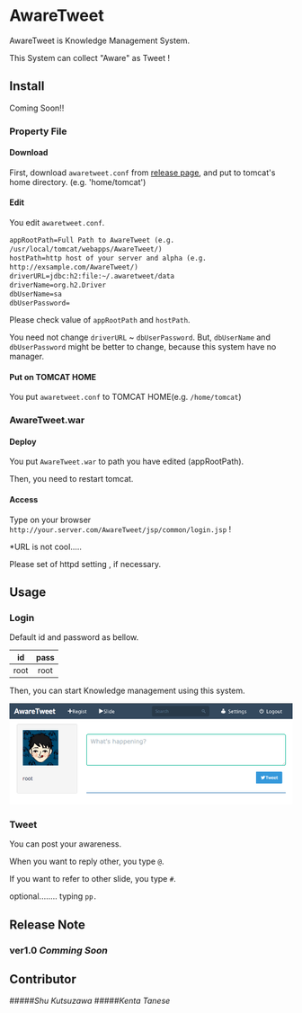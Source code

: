 AwareTweet
===============

AwareTweet is Knowledge Management System.

This System can collect "Aware" as Tweet !

## Install
Coming Soon!!

### Property File
#### Download
First, download `awaretweet.conf` from [release page](https://github.com/shu920921/AwareTweet/releases), and put to tomcat's home directory. (e.g. 'home/tomcat')

#### Edit
You edit `awaretweet.conf`.

```
appRootPath=Full Path to AwareTweet (e.g. /usr/local/tomcat/webapps/AwareTweet/)
hostPath=http host of your server and alpha (e.g. http://exsample.com/AwareTweet/)
driverURL=jdbc:h2:file:~/.awaretweet/data
driverName=org.h2.Driver
dbUserName=sa
dbUserPassword=
```

Please check value of `appRootPath` and `hostPath`.

You need not change `driverURL` ~ `dbUserPassword`. But, `dbUserName` and `dbUserPassword` might be better to change, because this system have no manager.

#### Put on TOMCAT HOME
You put `awaretweet.conf` to TOMCAT HOME(e.g. `/home/tomcat`)

### AwareTweet.war
#### Deploy
You put `AwareTweet.war` to path you have edited (appRootPath).

Then, you need to restart tomcat.

#### Access
Type on your browser `http://your.server.com/AwareTweet/jsp/common/login.jsp` !

*URL is not cool.....

Please set of httpd setting , if necessary.


## Usage

### Login
Default id and password as bellow.

|id|pass|
|:---:|:---:|
|root|root|

Then, you can start Knowledge management using this system.

![image](READMEIMAGES/TOP.png)

### Tweet
You can post your awareness.

When you want to reply other, you type `@`.

If you want to refer to other slide, you type `#`.

optional........ typing `pp.`


## Release Note
### ver1.0 *Comming Soon*

## Contributor
#####*Shu Kutsuzawa*
#####*Kenta Tanese*
